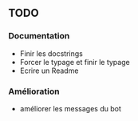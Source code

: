 ## TODO

### Documentation

- Finir les docstrings
- Forcer le typage et finir le typage
- Ecrire un Readme

### Amélioration

- améliorer les messages du bot